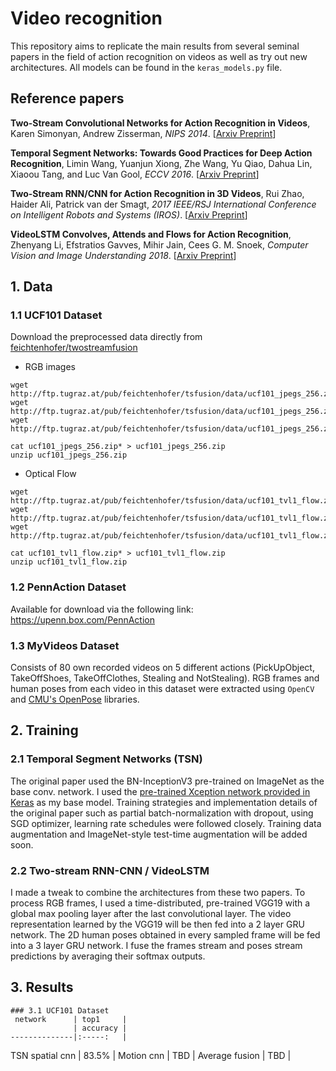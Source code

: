 # Video recognition
This repository aims to replicate the main results from several seminal papers in the field of action recognition on videos as well as try out new architectures. All models can be found in the `keras_models.py` file.
## Reference papers
> 
**Two-Stream Convolutional Networks for Action Recognition in Videos**,
Karen Simonyan, Andrew Zisserman,
*NIPS 2014*.
[[Arxiv Preprint](https://arxiv.org/pdf/1406.2199.pdf)]
> 
**Temporal Segment Networks: Towards Good Practices for Deep Action Recognition**,
Limin Wang, Yuanjun Xiong, Zhe Wang, Yu Qiao, Dahua Lin, Xiaoou Tang, and Luc Van Gool,
*ECCV 2016*.
[[Arxiv Preprint](http://arxiv.org/abs/1608.00859)]
> 
**Two-Stream RNN/CNN for Action Recognition in 3D Videos**,
Rui Zhao, Haider Ali, Patrick van der Smagt,
*2017 IEEE/RSJ International Conference on Intelligent Robots and Systems (IROS)*.
[[Arxiv Preprint](https://arxiv.org/pdf/1703.09783.pdf)]
> 
**VideoLSTM Convolves, Attends and Flows for Action Recognition**,
Zhenyang Li, Efstratios Gavves, Mihir Jain, Cees G. M. Snoek,
*Computer Vision and Image Understanding 2018*.
[[Arxiv Preprint](https://arxiv.org/pdf/1607.01794.pdf)]

## 1. Data
  ### 1.1 UCF101 Dataset 
  Download the preprocessed data directly from [feichtenhofer/twostreamfusion](https://github.com/feichtenhofer/twostreamfusion)
  * RGB images
  ```
  wget http://ftp.tugraz.at/pub/feichtenhofer/tsfusion/data/ucf101_jpegs_256.zip.001
  wget http://ftp.tugraz.at/pub/feichtenhofer/tsfusion/data/ucf101_jpegs_256.zip.002
  wget http://ftp.tugraz.at/pub/feichtenhofer/tsfusion/data/ucf101_jpegs_256.zip.003
  
  cat ucf101_jpegs_256.zip* > ucf101_jpegs_256.zip
  unzip ucf101_jpegs_256.zip
  ```
  * Optical Flow
  ```
  wget http://ftp.tugraz.at/pub/feichtenhofer/tsfusion/data/ucf101_tvl1_flow.zip.001
  wget http://ftp.tugraz.at/pub/feichtenhofer/tsfusion/data/ucf101_tvl1_flow.zip.002
  wget http://ftp.tugraz.at/pub/feichtenhofer/tsfusion/data/ucf101_tvl1_flow.zip.003
  
  cat ucf101_tvl1_flow.zip* > ucf101_tvl1_flow.zip
  unzip ucf101_tvl1_flow.zip
  ```
  ### 1.2 PennAction Dataset
  Available for download via the following link: https://upenn.box.com/PennAction
  ### 1.3 MyVideos Dataset
  Consists of 80 own recorded videos on 5 different actions (PickUpObject, TakeOffShoes, TakeOffClothes, Stealing and NotStealing). RGB   frames and human poses from each video in this dataset were extracted using `OpenCV` and [CMU's OpenPose](https://github.com/CMU-Perceptual-Computing-Lab/openpose) libraries.

## 2. Training
  ### 2.1 Temporal Segment Networks (TSN)
  The original paper used the BN-InceptionV3 pre-trained on ImageNet as the base conv. network. I used the [pre-trained Xception network provided in Keras](https://github.com/keras-team/keras/blob/master/keras/applications/xception.py) as my base model. Training strategies and implementation details of the original paper such as partial batch-normalization with dropout, using SGD optimizer, learning rate schedules were followed closely. Training data augmentation and ImageNet-style test-time augmentation will be added soon.
  ### 2.2 Two-stream RNN-CNN / VideoLSTM
  I made a tweak to combine the architectures from these two papers. To process RGB frames, I used a time-distributed, pre-trained VGG19 with a global max pooling layer after the last convolutional layer. The video representation learned by the VGG19 will be then fed into a 2 layer GRU network. The 2D human poses obtained in every sampled frame will be fed into a 3 layer GRU network. I fuse the frames stream and poses stream predictions by averaging their softmax outputs.
  
 ## 3. Results
    ### 3.1 UCF101 Dataset
     network      | top1     |
                  | accuracy |  
    --------------|:-----:   |
TSN spatial cnn   | 83.5%    | 
Motion cnn        | TBD      | 
Average fusion    | TBD      |  
